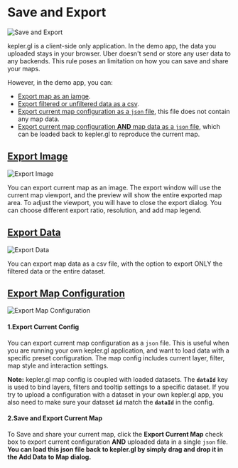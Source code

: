 # Save and Export

![Save and Export](https://d1a3f4spazzrp4.cloudfront.net/kepler.gl/documentation/k-save-and-export-1.png "activate interactions")

kepler.gl is a client-side only application. In the demo app, the data you uploaded stays in your browser. Uber doesn't send or store any user data to any backends. This rule poses an limitation on how you can save and share your maps.

However, in the demo app, you can:

- [Export map as an iamge](#export-image).
- [Export filtered or unfiltered data as a csv](#export-data).
- [Export current map configuration as a `json` file](#export-config), this file does not contain any map data.
- [Export current map configuration __AND__ map data as a `json` file](#export-config), which can be loaded back to kepler.gl to reproduce the current map.

## <a href="#export-image">Export Image</a>

![Export Image](https://d1a3f4spazzrp4.cloudfront.net/kepler.gl/documentation/k-save-and-export-2.png "activate interactions")

You can export current map as an image. The export window will use the current map viewport, and the preview will show the entire exported map area. To adjust the viewport, you will have to close the export dialog. You can choose different export ratio, resolution, and add map legend.

## <a href="#export-data">Export Data</a>

![Export Data](https://d1a3f4spazzrp4.cloudfront.net/kepler.gl/documentation/k-save-and-export-3.png "activate interactions")

You can export map data as a csv file, with the option to export ONLY the filtered data or the entire dataset.

## <a href="#export-config">Export Map Configuration</a>

![Export Map Configuration](https://d1a3f4spazzrp4.cloudfront.net/kepler.gl/documentation/k-save-and-export-4.png "activate interactions")

#### 1.Export Current Config

You can export current map configuration as a `json` file. This is useful when you are running your own kepler.gl application, and want to load data with a specific preset configuration. The map config includes current layer, filter, map style and interaction settings.

**Note:** kepler.gl map config is coupled with loaded datasets. The __`dataId`__ key is used to bind layers, filters and tooltip settings to a specific dataset. If you try to upload a configuration with a dataset in your own kepler.gl app, you also need to make sure your dataset __`id`__ match the __`dataId`__ in the config.

#### 2.Save and Export Current Map

To Save and share your current map, click the __Export Current Map__ check box to export current configuration __AND__ uploaded data in a single `json` file.  **You can load this json file back to kepler.gl by simply drag and drop it in the __Add Data to Map__ dialog.**
